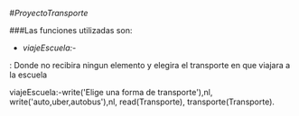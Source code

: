 #_ProyectoTransporte_

###Las funciones utilizadas son:
+ _viajeEscuela:-_

: Donde no recibira ningun elemento y elegira el transporte en que viajara a la escuela


viajeEscuela:-write('Elige una forma de transporte'),nl,
	write('auto,uber,autobus'),nl,
	read(Transporte),
	transporte(Transporte).
